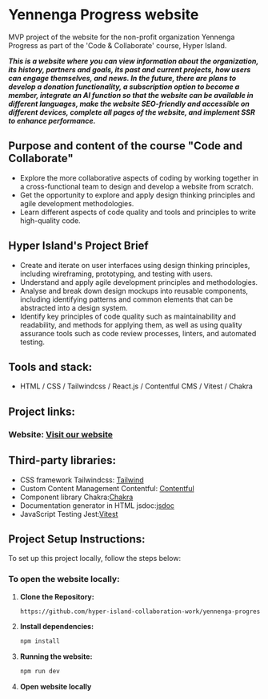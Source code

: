 # Yennenga Progress website

MVP project of the website for the non-profit organization Yennenga Progress as part of the 'Code & Collaborate' course, Hyper Island.

***This is a website where you can view information about the organization, its history, partners and goals, its past and current projects, how users can engage themselves, and news. In the future, there are plans to develop a donation functionality, a subscription option to become a member, integrate an AI function so that the website can be available in different languages,  make the website SEO-friendly and accessible on different devices, complete all pages of the website, and implement SSR to enhance performance.***

## Purpose and content of the course "Code and Collaborate"
- Explore the more collaborative aspects of coding by working together in a cross-functional team to design and develop a website from scratch.
- Get the opportunity to explore and apply design thinking principles and agile development methodologies.
- Learn different aspects of code quality and tools and principles to write high-quality code. 

## Hyper Island's Project Brief
- Create and iterate on user interfaces using design thinking principles, including wireframing, prototyping, and testing with users.
- Understand and apply agile development principles and methodologies.
- Analyse and break down design mockups into reusable components, including identifying patterns and common elements that can be abstracted into a design system.
- Identify key principles of code quality such as maintainability and readability, and methods for applying them, as well as using quality assurance tools such as code review processes, linters, and automated testing.


## Tools and stack: 
* HTML / CSS / Tailwindcss / React.js / Contentful CMS / Vitest / Chakra

## Project links:
### Website: [Visit our website](https://yennengaprogress.netlify.app/)

## Third-party libraries:
* CSS framework Tailwindcss: [Tailwind](https://tailwindcss.com/)
* Custom Content Management Contentful: [Contentful](https://www.contentful.com/get-started/)
* Component library Chakra:[Chakra](https://v2.chakra-ui.com/getting-started/vite-guide)
* Documentation generator in HTML jsdoc:[jsdoc](https://jsdoc.app/)
* JavaScript Testing Jest:[Vitest](https://vitest.dev/guide/)

## Project Setup Instructions:
To set up this project locally, follow the steps below:

### To open the website locally:

1. **Clone the Repository:**

    ```bash
    https://github.com/hyper-island-collaboration-work/yennenga-progress-group-3.git
    ```

2. **Install dependencies:**

    ```bash
    npm install
    ```
3. **Running the website:**

    ```bash
    npm run dev
    ```    

4. **Open website locally**
